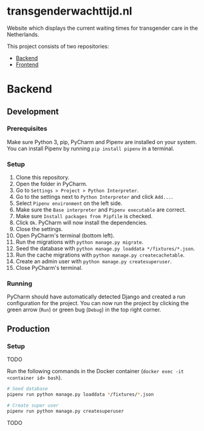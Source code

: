 # transgenderwachttijd.nl

Website which displays the current waiting times for transgender care in the Netherlands.

This project consists of two repositories:
- [Backend](https://github.com/DanielHuisman/transgenderwachttijd-backend)
- [Frontend](https://github.com/DanielHuisman/transgenderwachttijd-frontend)

# Backend

## Development
### Prerequisites
Make sure Python 3, pip, PyCharm and Pipenv are installed on your system.
You can install Pipenv by running `pip install pipenv` in a terminal.

### Setup
1. Clone this repository.
2. Open the folder in PyCharm.
3. Go to `Settings > Project > Python Interpreter`.
4. Go to the settings next to `Python Interpreter` and click `Add...`.
5. Select `Pipenv environment` on the left side.
6. Make sure the `Base interpreter` and `Pipenv executable` are correct.
7. Make sure `Install packages from Pipfile` is checked.
8. Click `Ok`. PyCharm will now install the dependencies.
9. Close the settings.
10. Open PyCharm's terminal (bottom left).
11. Run the migrations with `python manage.py migrate`.
12. Seed the database with `python manage.py loaddata */fixtures/*.json`.
13. Run the cache migrations with `python manage.py createcachetable`.
14. Create an admin user with `python manage.py createsuperuser`.
15. Close PyCharm's terminal.

### Running
PyCharm should have automatically detected Django and created a run configuration for the project.
You can now run the project by clicking the green arrow (`Run`) or green bug (`Debug`) in the top right corner.

## Production
### Setup
TODO

Run the following commands in the Docker container (`docker exec -it <container id> bash`).
```bash
# Seed database
pipenv run python manage.py loaddata */fixtures/*.json

# Create super user
pipenv run python manage.py createsuperuser
```

TODO

